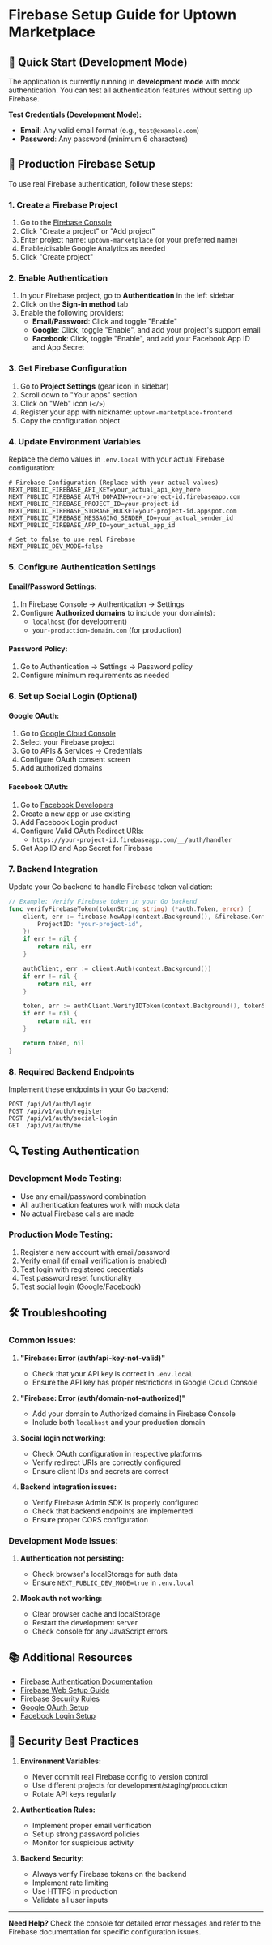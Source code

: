 # Firebase Setup Guide for Uptown Marketplace

## 🚀 Quick Start (Development Mode)

The application is currently running in **development mode** with mock authentication. You can test all authentication features without setting up Firebase.

**Test Credentials (Development Mode):**

- **Email**: Any valid email format (e.g., `test@example.com`)
- **Password**: Any password (minimum 6 characters)

## 🔧 Production Firebase Setup

To use real Firebase authentication, follow these steps:

### 1. Create a Firebase Project

1. Go to the [Firebase Console](https://console.firebase.google.com/)
2. Click "Create a project" or "Add project"
3. Enter project name: `uptown-marketplace` (or your preferred name)
4. Enable/disable Google Analytics as needed
5. Click "Create project"

### 2. Enable Authentication

1. In your Firebase project, go to **Authentication** in the left sidebar
2. Click on the **Sign-in method** tab
3. Enable the following providers:
   - **Email/Password**: Click and toggle "Enable"
   - **Google**: Click, toggle "Enable", and add your project's support email
   - **Facebook**: Click, toggle "Enable", and add your Facebook App ID and App Secret

### 3. Get Firebase Configuration

1. Go to **Project Settings** (gear icon in sidebar)
2. Scroll down to "Your apps" section
3. Click on "Web" icon (`</>`)
4. Register your app with nickname: `uptown-marketplace-frontend`
5. Copy the configuration object

### 4. Update Environment Variables

Replace the demo values in `.env.local` with your actual Firebase configuration:

```env
# Firebase Configuration (Replace with your actual values)
NEXT_PUBLIC_FIREBASE_API_KEY=your_actual_api_key_here
NEXT_PUBLIC_FIREBASE_AUTH_DOMAIN=your-project-id.firebaseapp.com
NEXT_PUBLIC_FIREBASE_PROJECT_ID=your-project-id
NEXT_PUBLIC_FIREBASE_STORAGE_BUCKET=your-project-id.appspot.com
NEXT_PUBLIC_FIREBASE_MESSAGING_SENDER_ID=your_actual_sender_id
NEXT_PUBLIC_FIREBASE_APP_ID=your_actual_app_id

# Set to false to use real Firebase
NEXT_PUBLIC_DEV_MODE=false
```

### 5. Configure Authentication Settings

#### Email/Password Settings:

1. In Firebase Console → Authentication → Settings
2. Configure **Authorized domains** to include your domain(s):
   - `localhost` (for development)
   - `your-production-domain.com` (for production)

#### Password Policy:

1. Go to Authentication → Settings → Password policy
2. Configure minimum requirements as needed

### 6. Set up Social Login (Optional)

#### Google OAuth:

1. Go to [Google Cloud Console](https://console.cloud.google.com/)
2. Select your Firebase project
3. Go to APIs & Services → Credentials
4. Configure OAuth consent screen
5. Add authorized domains

#### Facebook OAuth:

1. Go to [Facebook Developers](https://developers.facebook.com/)
2. Create a new app or use existing
3. Add Facebook Login product
4. Configure Valid OAuth Redirect URIs:
   - `https://your-project-id.firebaseapp.com/__/auth/handler`
5. Get App ID and App Secret for Firebase

### 7. Backend Integration

Update your Go backend to handle Firebase token validation:

```go
// Example: Verify Firebase token in your Go backend
func verifyFirebaseToken(tokenString string) (*auth.Token, error) {
    client, err := firebase.NewApp(context.Background(), &firebase.Config{
        ProjectID: "your-project-id",
    })
    if err != nil {
        return nil, err
    }

    authClient, err := client.Auth(context.Background())
    if err != nil {
        return nil, err
    }

    token, err := authClient.VerifyIDToken(context.Background(), tokenString)
    if err != nil {
        return nil, err
    }

    return token, nil
}
```

### 8. Required Backend Endpoints

Implement these endpoints in your Go backend:

```
POST /api/v1/auth/login
POST /api/v1/auth/register
POST /api/v1/auth/social-login
GET  /api/v1/auth/me
```

## 🔍 Testing Authentication

### Development Mode Testing:

- Use any email/password combination
- All authentication features work with mock data
- No actual Firebase calls are made

### Production Mode Testing:

1. Register a new account with email/password
2. Verify email (if email verification is enabled)
3. Test login with registered credentials
4. Test password reset functionality
5. Test social login (Google/Facebook)

## 🛠️ Troubleshooting

### Common Issues:

1. **"Firebase: Error (auth/api-key-not-valid)"**
   - Check that your API key is correct in `.env.local`
   - Ensure the API key has proper restrictions in Google Cloud Console

2. **"Firebase: Error (auth/domain-not-authorized)"**
   - Add your domain to Authorized domains in Firebase Console
   - Include both `localhost` and your production domain

3. **Social login not working:**
   - Check OAuth configuration in respective platforms
   - Verify redirect URIs are correctly configured
   - Ensure client IDs and secrets are correct

4. **Backend integration issues:**
   - Verify Firebase Admin SDK is properly configured
   - Check that backend endpoints are implemented
   - Ensure proper CORS configuration

### Development Mode Issues:

1. **Authentication not persisting:**
   - Check browser's localStorage for auth data
   - Ensure `NEXT_PUBLIC_DEV_MODE=true` in `.env.local`

2. **Mock auth not working:**
   - Clear browser cache and localStorage
   - Restart the development server
   - Check console for any JavaScript errors

## 📚 Additional Resources

- [Firebase Authentication Documentation](https://firebase.google.com/docs/auth)
- [Firebase Web Setup Guide](https://firebase.google.com/docs/web/setup)
- [Firebase Security Rules](https://firebase.google.com/docs/rules)
- [Google OAuth Setup](https://developers.google.com/identity/oauth2/web/guides/overview)
- [Facebook Login Setup](https://developers.facebook.com/docs/facebook-login/)

## 🔐 Security Best Practices

1. **Environment Variables:**
   - Never commit real Firebase config to version control
   - Use different projects for development/staging/production
   - Rotate API keys regularly

2. **Authentication Rules:**
   - Implement proper email verification
   - Set up strong password policies
   - Monitor for suspicious activity

3. **Backend Security:**
   - Always verify Firebase tokens on the backend
   - Implement rate limiting
   - Use HTTPS in production
   - Validate all user inputs

---

**Need Help?** Check the console for detailed error messages and refer to the Firebase documentation for specific configuration issues.
